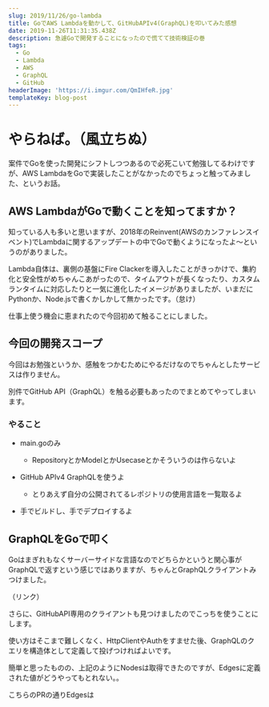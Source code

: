 ```yaml
---
slug: 2019/11/26/go-lambda
title: GoでAWS Lambdaを動かして、GitHubAPIv4(GraphQL)を叩いてみた感想
date: 2019-11-26T11:31:35.438Z
description: 急遽Goで開発することになったので慌てて技術検証の巻
tags:
  - Go
  - Lambda
  - AWS
  - GraphQL
  - GitHub
headerImage: 'https://i.imgur.com/QmIHfeR.jpg'
templateKey: blog-post
---
```

# やらねば。（風立ちぬ）

案件でGoを使った開発にシフトしつつあるので必死こいて勉強してるわけですが、AWS LambdaをGoで実装したことがなかったのでちょっと触ってみました、というお話。

## AWS LambdaがGoで動くことを知ってますか？

知っている人も多いと思いますが、2018年のReinvent(AWSのカンファレンスイベント)でLambdaに関するアップデートの中でGoで動くようになったよ～というのがありました。

Lambda自体は、裏側の基盤にFire Clackerを導入したことがきっかけで、集約化と安全性がめちゃんこあがったので、タイムアウトが長くなったり、カスタムランタイムに対応したりと一気に進化したイメージがありましたが、いまだにPythonか、Node.jsで書くかしかして無かったです。（怠け）

仕事上使う機会に恵まれたので今回初めて触ることにしました。

## 今回の開発スコープ

今回はお勉強というか、感触をつかむためにやるだけなのでちゃんとしたサービスは作りません。

別件でGitHub API（GraphQL）を触る必要もあったのでまとめてやってしまいます。

### やること

- main.goのみ
  - RepositoryとかModelとかUsecaseとかそういうのは作らないよ

- GitHub APIv4 GraphQLを使うよ
  - とりあえず自分の公開されてるレポジトリの使用言語を一覧取るよ

- 手でビルドし、手でデプロイするよ

## GraphQLをGoで叩く

Goはまぎれもなくサーバーサイドな言語なのでどちらかというと関心事がGraphQLで返すという感じではありますが、ちゃんとGraphQLクライアントみつけました。

（リンク）

さらに、GitHubAPI専用のクライアントも見つけましたのでこっちを使うことにします。

使い方はそこまで難しくなく、HttpClientやAuthをすませた後、GraphQLのクエリを構造体として定義して投げつければよいです。

簡単と思ったものの、上記のようにNodesは取得できたのですが、Edgesに定義された値がどうやってもとれない。。

こちらのPRの通りEdgesは
